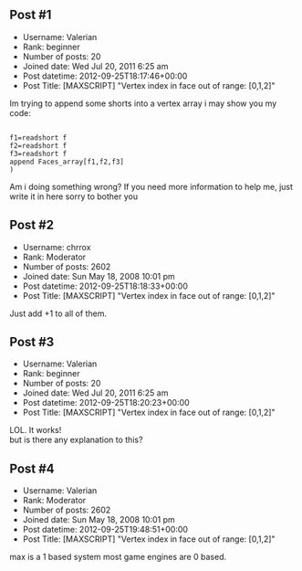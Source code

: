 ## Post #1
- Username: Valerian
- Rank: beginner
- Number of posts: 20
- Joined date: Wed Jul 20, 2011 6:25 am
- Post datetime: 2012-09-25T18:17:46+00:00
- Post Title: [MAXSCRIPT] "Vertex index in face out of range: [0,1,2]"

Im trying to append some shorts into a vertex array i may show you my code:

```

f1=readshort f
f2=readshort f
f3=readshort f
append Faces_array[f1,f2,f3]
)

```


Am i doing something wrong? If you need more information to help me, just write it in here  sorry to bother you
## Post #2
- Username: chrrox
- Rank: Moderator
- Number of posts: 2602
- Joined date: Sun May 18, 2008 10:01 pm
- Post datetime: 2012-09-25T18:18:33+00:00
- Post Title: [MAXSCRIPT] "Vertex index in face out of range: [0,1,2]"

Just add +1 to all of them.
## Post #3
- Username: Valerian
- Rank: beginner
- Number of posts: 20
- Joined date: Wed Jul 20, 2011 6:25 am
- Post datetime: 2012-09-25T18:20:23+00:00
- Post Title: [MAXSCRIPT] "Vertex index in face out of range: [0,1,2]"

LOL.
It works!  
but is there any explanation to this?
## Post #4
- Username: Valerian
- Rank: Moderator
- Number of posts: 2602
- Joined date: Sun May 18, 2008 10:01 pm
- Post datetime: 2012-09-25T19:48:51+00:00
- Post Title: [MAXSCRIPT] "Vertex index in face out of range: [0,1,2]"

max is a 1 based system most game engines are 0 based.
